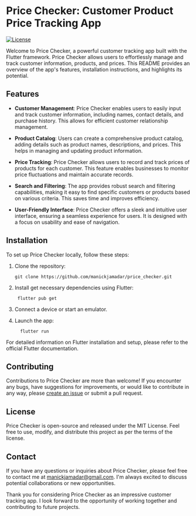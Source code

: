 # Price Checker: Customer Product Price Tracking App

[![License](https://img.shields.io/badge/license-MIT-blue.svg)](https://opensource.org/licenses/MIT)

Welcome to Price Checker, a powerful customer tracking app built with the Flutter framework. Price Checker allows users to effortlessly manage and track customer information, products, and prices. This README provides an overview of the app's features, installation instructions, and highlights its potential.

## Features

- **Customer Management**: Price Checker enables users to easily input and track customer information, including names, contact details, and purchase history. This allows for efficient customer relationship management.

- **Product Catalog**: Users can create a comprehensive product catalog, adding details such as product names, descriptions, and prices. This helps in managing and updating product information.

- **Price Tracking**: Price Checker allows users to record and track prices of products for each customer. This feature enables businesses to monitor price fluctuations and maintain accurate records.

- **Search and Filtering**: The app provides robust search and filtering capabilities, making it easy to find specific customers or products based on various criteria. This saves time and improves efficiency.

- **User-Friendly Interface**: Price Checker offers a sleek and intuitive user interface, ensuring a seamless experience for users. It is designed with a focus on usability and ease of navigation.

## Installation

To set up Price Checker locally, follow these steps:

1. Clone the repository:

   ```shell
   git clone https://github.com/manickjamadar/price_checker.git

2. Install get necessary dependencies using Flutter:

    ```shell
     flutter pub get

3. Connect a device or start an emulator.
4. Launch the app:
   ```shell
     flutter run

For detailed information on Flutter installation and setup, please refer to the official Flutter documentation.

## Contributing
Contributions to Price Checker are more than welcome! If you encounter any bugs, have suggestions for improvements, or would like to contribute in any way, please [create an issue](https://github.com/manickjamadar/price_checker/issues) or submit a pull request.

## License
Price Checker is open-source and released under the MIT License. Feel free to use, modify, and distribute this project as per the terms of the license.

## Contact
If you have any questions or inquiries about Price Checker, please feel free to contact me at [manickjamadar@gmail.com](mailto:manickjamadar@gmaiil.com). I'm always excited to discuss potential collaborations or new opportunities.

Thank you for considering Price Checker as an impressive customer tracking app. I look forward to the opportunity of working together and contributing to future projects.
